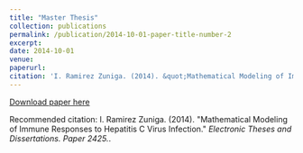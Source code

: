 ```yaml
---
title: "Master Thesis"
collection: publications
permalink: /publication/2014-10-01-paper-title-number-2
excerpt: 
date: 2014-10-01
venue: 
paperurl:
citation: 'I. Ramirez Zuniga. (2014). &quot;Mathematical Modeling of Immune Responses to Hepatitis C Virus Infection .&quot; <i> Electronic Theses and Dissertations. Paper 2425.</i>.'
---
```


[Download paper here](https://dc.etsu.edu/etd/2425)

Recommended citation: I. Ramirez Zuniga. (2014). "Mathematical Modeling of Immune Responses to Hepatitis C Virus Infection." <i>Electronic Theses and Dissertations. Paper 2425.</i>. 
